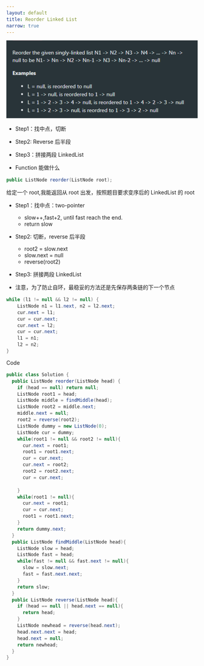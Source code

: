 ```yaml
---
layout: default
title: Reorder Linked List
narrow: true
---
```


![pasted-image-20250512190808.png](./pasted-image-20250512190808.png)

- Step1：找中点，切断
- Step2: Reverse 后半段
- Step3：拼接两段 LinkedList

- Function 能做什么

```java
public ListNode reorder(ListNode root);
```

给定一个 root,我能返回从 root 出发，按照题目要求变序后的 LinkedList 的 root

- Step1：找中点：two-pointer
  - slow++,fast+2, until fast reach the end.
  - return slow
- Step2: 切断，reverse 后半段
  - root2 = slow.next
  - slow.next = null
  - reverse(root2)
- Step3: 拼接两段 LinkedList

- 注意，为了防止自环，最稳妥的方法还是先保存两条链的下一个节点

```java
while (l1 != null && l2 != null) {
    ListNode n1 = l1.next, n2 = l2.next;
    cur.next = l1;
    cur = cur.next;
    cur.next = l2;
    cur = cur.next;
    l1 = n1;
    l2 = n2;
}
```

Code

```java
public class Solution {
  public ListNode reorder(ListNode head) {
    if (head == null) return null;
    ListNode root1 = head;
    ListNode middle = findMiddle(head);
    ListNode root2 = middle.next;
    middle.next = null;
    root2 = reverse(root2);
    ListNode dummy = new ListNode(0);
    ListNode cur = dummy;
    while(root1 != null && root2 != null){
      cur.next = root1;
      root1 = root1.next;
      cur = cur.next;
      cur.next = root2;
      root2 = root2.next;
      cur = cur.next;

    }
    while(root1 != null){
      cur.next = root1;
      cur = cur.next;
      root1 = root1.next;
    }
    return dummy.next;
  }
  public ListNode findMiddle(ListNode head){
    ListNode slow = head;
    ListNode fast = head;
    while(fast != null && fast.next != null){
      slow = slow.next;
      fast = fast.next.next;
    }
    return slow;
  }
  public ListNode reverse(ListNode head){
    if (head == null || head.next == null){
      return head;
    }
    ListNode newhead = reverse(head.next);
    head.next.next = head;
    head.next = null;
    return newhead;
  }
}

```
